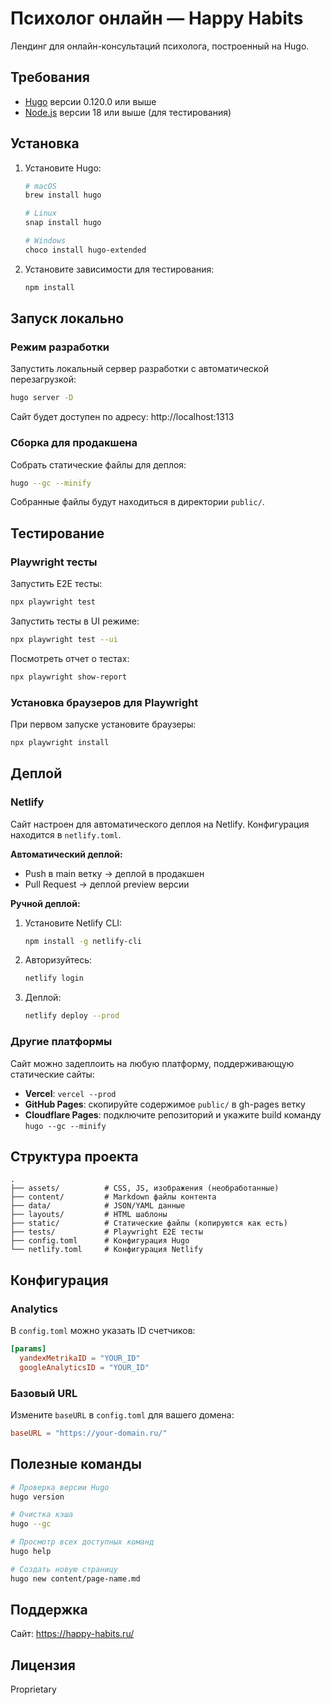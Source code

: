 # Психолог онлайн — Happy Habits

Лендинг для онлайн-консультаций психолога, построенный на Hugo.

## Требования

- [Hugo](https://gohugo.io/) версии 0.120.0 или выше
- [Node.js](https://nodejs.org/) версии 18 или выше (для тестирования)

## Установка

1. Установите Hugo:
   ```bash
   # macOS
   brew install hugo

   # Linux
   snap install hugo

   # Windows
   choco install hugo-extended
   ```

2. Установите зависимости для тестирования:
   ```bash
   npm install
   ```

## Запуск локально

### Режим разработки

Запустить локальный сервер разработки с автоматической перезагрузкой:

```bash
hugo server -D
```

Сайт будет доступен по адресу: http://localhost:1313

### Сборка для продакшена

Собрать статические файлы для деплоя:

```bash
hugo --gc --minify
```

Собранные файлы будут находиться в директории `public/`.

## Тестирование

### Playwright тесты

Запустить E2E тесты:

```bash
npx playwright test
```

Запустить тесты в UI режиме:

```bash
npx playwright test --ui
```

Посмотреть отчет о тестах:

```bash
npx playwright show-report
```

### Установка браузеров для Playwright

При первом запуске установите браузеры:

```bash
npx playwright install
```

## Деплой

### Netlify

Сайт настроен для автоматического деплоя на Netlify. Конфигурация находится в `netlify.toml`.

**Автоматический деплой:**
- Push в main ветку → деплой в продакшен
- Pull Request → деплой preview версии

**Ручной деплой:**

1. Установите Netlify CLI:
   ```bash
   npm install -g netlify-cli
   ```

2. Авторизуйтесь:
   ```bash
   netlify login
   ```

3. Деплой:
   ```bash
   netlify deploy --prod
   ```

### Другие платформы

Сайт можно задеплоить на любую платформу, поддерживающую статические сайты:

- **Vercel**: `vercel --prod`
- **GitHub Pages**: скопируйте содержимое `public/` в gh-pages ветку
- **Cloudflare Pages**: подключите репозиторий и укажите build команду `hugo --gc --minify`

## Структура проекта

```
.
├── assets/          # CSS, JS, изображения (необработанные)
├── content/         # Markdown файлы контента
├── data/            # JSON/YAML данные
├── layouts/         # HTML шаблоны
├── static/          # Статические файлы (копируются как есть)
├── tests/           # Playwright E2E тесты
├── config.toml      # Конфигурация Hugo
└── netlify.toml     # Конфигурация Netlify
```

## Конфигурация

### Analytics

В `config.toml` можно указать ID счетчиков:

```toml
[params]
  yandexMetrikaID = "YOUR_ID"
  googleAnalyticsID = "YOUR_ID"
```

### Базовый URL

Измените `baseURL` в `config.toml` для вашего домена:

```toml
baseURL = "https://your-domain.ru/"
```

## Полезные команды

```bash
# Проверка версии Hugo
hugo version

# Очистка кэша
hugo --gc

# Просмотр всех доступных команд
hugo help

# Создать новую страницу
hugo new content/page-name.md
```

## Поддержка

Сайт: https://happy-habits.ru/

## Лицензия

Proprietary
